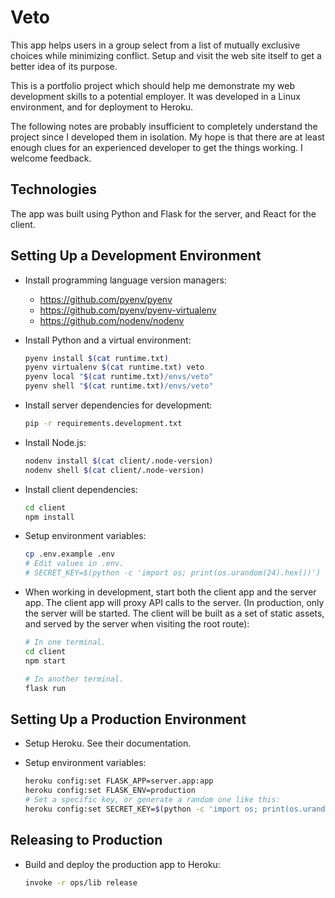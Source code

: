 # Veto

This app helps users in a group select from a list of mutually exclusive
choices while minimizing conflict. Setup and visit the web site itself to get a
better idea of its purpose.

This is a portfolio project which should help me demonstrate my web development
skills to a potential employer. It was developed in a Linux environment, and
for deployment to Heroku.

The following notes are probably insufficient to completely understand the
project since I developed them in isolation. My hope is that there are at least
enough clues for an experienced developer to get the things working. I welcome
feedback.

## Technologies

The app was built using Python and Flask for the server, and React for the
client.

## Setting Up a Development Environment

- Install programming language version managers:

  - https://github.com/pyenv/pyenv
  - https://github.com/pyenv/pyenv-virtualenv
  - https://github.com/nodenv/nodenv

- Install Python and a virtual environment:

  ```sh
  pyenv install $(cat runtime.txt)
  pyenv virtualenv $(cat runtime.txt) veto
  pyenv local "$(cat runtime.txt)/envs/veto"
  pyenv shell "$(cat runtime.txt)/envs/veto"
  ```

- Install server dependencies for development:

  ```sh
  pip -r requirements.development.txt
  ```

- Install Node.js:

  ```sh
  nodenv install $(cat client/.node-version)
  nodenv shell $(cat client/.node-version)
  ```

- Install client dependencies:

  ```sh
  cd client
  npm install
  ```

- Setup environment variables:

  ```sh
  cp .env.example .env
  # Edit values in .env.
  # SECRET_KEY=$(python -c 'import os; print(os.urandom(24).hex())')
  ```

- When working in development, start both the client app and the server app.
  The client app will proxy API calls to the server. (In production, only the
  server will be started. The client will be built as a set of static assets,
  and served by the server when visiting the root route):

  ```sh
  # In one terminal.
  cd client
  npm start

  # In another terminal.
  flask run
  ```

## Setting Up a Production Environment

- Setup Heroku. See their documentation.

- Setup environment variables:

  ```sh
  heroku config:set FLASK_APP=server.app:app
  heroku config:set FLASK_ENV=production
  # Set a specific key, or generate a random one like this:
  heroku config:set SECRET_KEY=$(python -c 'import os; print(os.urandom(24).hex())')
  ```

## Releasing to Production

- Build and deploy the production app to Heroku:

  ```sh
  invoke -r ops/lib release
  ```
